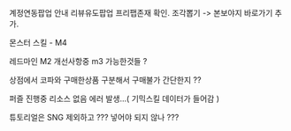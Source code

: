 계정연동팝업 안내
리뷰유도팝업 프리팹존재 확인.
조각뽑기 -> 본보야지 바로가기 추가.

몬스터 스킬 - M4

레드마인
M2 개선사항중 m3 가능한것들 ?


상점에서 코파와 구매한상품 구분해서 구매불가 간단한지 ??



퍼즐 진행중 리소스 없음 에러 발생...( 기믹스킬 데이터가 들어감 )


튜토리얼은 SNG 제외하고 ??? 넣어야 되지 않나 ???



